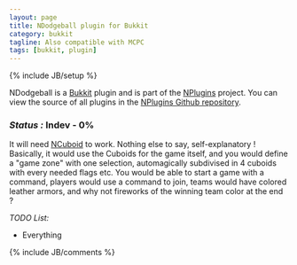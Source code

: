 ```yaml
---
layout: page
title: NDodgeball plugin for Bukkit
category: bukkit
tagline: Also compatible with MCPC
tags: [bukkit, plugin]
---
```

{% include JB/setup %}

NDodgeball is a [Bukkit][] plugin and is part of the [NPlugins][] project.
You can view the source of all plugins in the [NPlugins Github repository][].

### *Status :* Indev - 0% 

It will need [NCuboid][] to work. Nothing else to say, self-explanatory ! Basically, it would use the Cuboids for the game itself, and you would define a "game zone" with one selection, automagically subdivised in 4 cuboids with every needed flags etc. You would be able to start a game with a command, players would use a command to join, teams would have colored leather armors, and why not fireworks of the winning team color at the end ?

_TODO List:_
* Everything

{% include JB/comments %}

<!--- Under this lines are links defined --->
[Bukkit]: http://bukkit.org "Bukkit Forums"

[NPlugins]: /bukkit/NPlugins "NPlugins project page"
[NPlugins Github repository]: https://github.com/Ribesg/NPlugins "NPlugins Github repository"

[NCuboid]: /bukkit/NCuboid "NCuboid dedicated page"